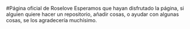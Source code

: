 #Página oficial de Roselove
Esperamos que hayan disfrutado la página, si alguien quiere hacer un repositorio, añadir cosas, o ayudar con algunas cosas, se los agradecería muchísimo.
